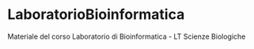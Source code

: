 # LaboratorioBioinformatica
Materiale del corso Laboratorio di Bioinformatica - LT Scienze Biologiche
